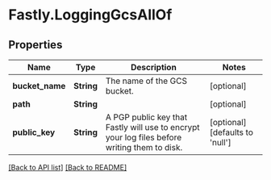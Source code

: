 # Fastly.LoggingGcsAllOf

## Properties

Name | Type | Description | Notes
------------ | ------------- | ------------- | -------------
**bucket_name** | **String** | The name of the GCS bucket. | [optional] 
**path** | **String** |  | [optional] 
**public_key** | **String** | A PGP public key that Fastly will use to encrypt your log files before writing them to disk. | [optional] [defaults to 'null']



[[Back to API list]](../../README.md#endpoints) [[Back to README]](../../README.md)
